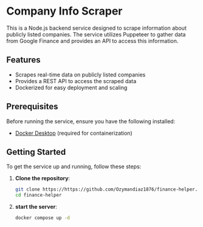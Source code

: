 # Company Info Scraper

This is a Node.js backend service designed to scrape information about publicly listed companies. The service utilizes Puppeteer to gather data from Google Finance and provides an API to access this information.

## Features

- Scrapes real-time data on publicly listed companies
- Provides a REST API to access the scraped data
- Dockerized for easy deployment and scaling

## Prerequisites

Before running the service, ensure you have the following installed:

- [Docker Desktop](https://www.docker.com/products/docker-desktop) (required for containerization)

## Getting Started

To get the service up and running, follow these steps:

1. **Clone the repository**:
   ```bash
   git clone https://https://github.com/Ozymandiaz1876/finance-helper.git
   cd finance-helper
2. **start the server**:
   ```bash
   docker compose up -d
